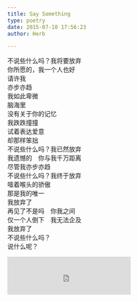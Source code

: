 ```yaml
---  
title: Say Something  
type: poetry  
date: 2015-07-10 17:56:23  
author: Herb  

---    
```

不说些什么吗？我将要放弃    
你所愿的，我一个人也好    
请许我    
亦步亦趋    
我如此卑微    
脑海里    
没有关于你的记忆    
我跌跌撞撞    
试着表达爱意    
却那样笨拙    
不说些什么吗？我已然放弃    
我遗憾的　你与我千万距离    
尽管我亦步亦趋    
不说些什么吗？我终于放弃    
噎着喉头的骄傲    
那是我的唯一    
我放弃了    
再见了不是吗　你我之间    
仅一个人倒下　我无法企及    
我放弃了    
不说些什么吗？    
说什么呢？    
<iframe frameborder="no" align="middle" border="0" marginwidth="0" marginheight="0" width=280 height=86 src="https://music.163.com/outchain/player?type=2&id=28208046&auto=1&height=66"></iframe>  
